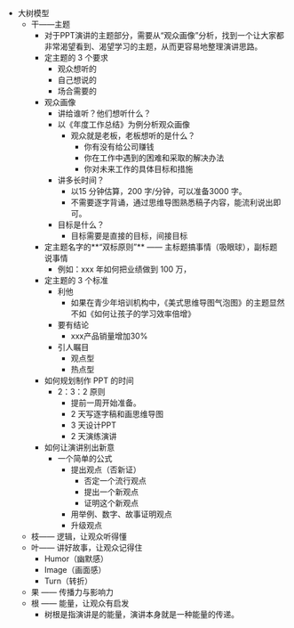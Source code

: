 - 大树模型
	- 干——主题
		- 对于PPT演讲的主题部分，需要从“观众画像”分析，找到一个让大家都非常渴望看到、渴望学习的主题，从而更容易地整理演讲思路。
		- 定主题的 3 个要求
			- 观众想听的
			- 自己想说的
			- 场合需要的
		- 观众画像
			- 讲给谁听？他们想听什么？
			- 以《年度工作总结》为例分析观众画像
				- 观众就是老板，老板想听的是什么？
					- 你有没有给公司赚钱
					- 你在工作中遇到的困难和采取的解决办法
					- 你对未来工作的具体目标和措施
			- 讲多长时间？
				- 以15 分钟估算，200 字/分钟，可以准备3000 字。
				- 不需要逐字背诵，通过思维导图熟悉稿子内容，能流利说出即可。
			- 目标是什么？
				- 目标需要是直接的目标，间接目标
		- 定主题名字的**“双标原则”** —— 主标题搞事情（吸眼球），副标题说事情
			- 例如：xxx 年如何把业绩做到 100 万，
		- 定主题的 3 个标准
			- 利他
				- 如果在青少年培训机构中，《美式思维导图气泡图》的主题显然不如《如何让孩子的学习效率倍增》
			- 要有结论
				- xxx产品销量增加30%
			- 引人瞩目
				- 观点型
				- 热点型
		- 如何规划制作 PPT 的时间
			- 2：3：2 原则
				- 提前一周开始准备。
				- 2 天写逐字稿和画思维导图
				- 3 天设计PPT
				- 2 天演练演讲
		- 如何让演讲别出新意
			- 一个简单的公式
				- 提出观点（否新证）
					- 否定一个流行观点
					- 提出一个新观点
					- 证明这个新观点
				- 用举例、数字、故事证明观点
				- 升级观点
	- 枝—— 逻辑，让观众听得懂
	- 叶—— 讲好故事，让观众记得住
		- Humor（幽默感）
		- Image（画面感）
		- Turn（转折）
	- 果 —— 传播力与影响力
	- 根 —— 能量，让观众有启发
		- 树根是指演讲是的能量，演讲本身就是一种能量的传递。